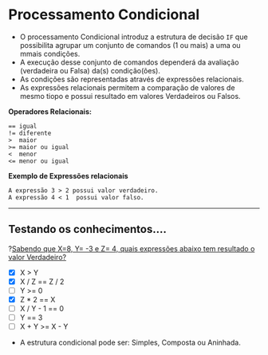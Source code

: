 # Processamento Condicional
+ O processamento Condicional introduz a estrutura de decisão ```IF``` que possibilita agrupar um conjunto de comandos (1 ou mais) a uma ou mmais condições.
+ A execução desse conjunto de comandos dependerá da avaliação (verdadeira ou Falsa) da(s) condição(ões).
+ As condições são representadas através de expressões relacionais. 
+ As expressões relacionais permitem a comparação de valores de mesmo tiopo e possui resultado em valores Verdadeiros ou Falsos. 

**Operadores Relacionais:**
```
== igual
!= diferente
>  maior
>= maior ou igual
<  menor
<= menor ou igual
```
**Exemplo de Expressões relacionais**
```
A expressão 3 > 2 possui valor verdadeiro. 
A expressão 4 < 1  possui valor falso.
```
-------
**Testando os conhecimentos....**
-------
?[Sabendo que  X=8, Y= -3 e Z= 4, quais expressões abaixo tem resultado o valor Verdadeiro?](multiple)
-[x] X > Y	
-[x] X / Z == Z / 2 
-[ ] Y >= 0
-[x] Z * 2 == X
-[ ] X / Y - 1 == 0
-[ ] Y == 3
-[ ] X + Y >= X - Y 

+ A estrutura condicional pode ser: Simples, Composta ou Aninhada.
